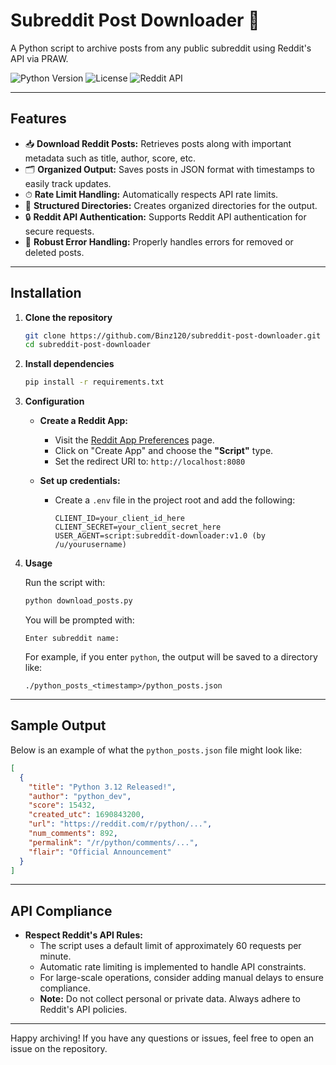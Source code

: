 # Subreddit Post Downloader 🚀

A Python script to archive posts from any public subreddit using Reddit's API via PRAW.

![Python Version](https://img.shields.io/badge/python-3.8%2B-blue)
![License](https://img.shields.io/badge/license-MIT-green)
![Reddit API](https://img.shields.io/badge/Reddit_API-TOS_compliant-orange)

---

## Features

- 📥 **Download Reddit Posts:** Retrieves posts along with important metadata such as title, author, score, etc.
- 🗂 **Organized Output:** Saves posts in JSON format with timestamps to easily track updates.
- ⏱ **Rate Limit Handling:** Automatically respects API rate limits.
- 📂 **Structured Directories:** Creates organized directories for the output.
- 🔒 **Reddit API Authentication:** Supports Reddit API authentication for secure requests.
- 🚫 **Robust Error Handling:** Properly handles errors for removed or deleted posts.

---

## Installation

1. **Clone the repository**

   ```bash
   git clone https://github.com/Binz120/subreddit-post-downloader.git
   cd subreddit-post-downloader
   ```

2. **Install dependencies**

   ```bash
   pip install -r requirements.txt
   ```

3. **Configuration**

   - **Create a Reddit App:**
     - Visit the [Reddit App Preferences](https://www.reddit.com/prefs/apps) page.
     - Click on "Create App" and choose the **"Script"** type.
     - Set the redirect URI to: `http://localhost:8080`

   - **Set up credentials:**
     - Create a `.env` file in the project root and add the following:

       ```env
       CLIENT_ID=your_client_id_here
       CLIENT_SECRET=your_client_secret_here
       USER_AGENT=script:subreddit-downloader:v1.0 (by /u/yourusername)
       ```

4. **Usage**

   Run the script with:

   ```bash
   python download_posts.py
   ```

   You will be prompted with:

   ```
   Enter subreddit name:
   ```

   For example, if you enter `python`, the output will be saved to a directory like:

   ```
   ./python_posts_<timestamp>/python_posts.json
   ```

---

## Sample Output

Below is an example of what the `python_posts.json` file might look like:

```json
[
  {
    "title": "Python 3.12 Released!",
    "author": "python_dev",
    "score": 15432,
    "created_utc": 1690843200,
    "url": "https://reddit.com/r/python/...",
    "num_comments": 892,
    "permalink": "/r/python/comments/...",
    "flair": "Official Announcement"
  }
]
```

---

## API Compliance

- **Respect Reddit's API Rules:**
  - The script uses a default limit of approximately 60 requests per minute.
  - Automatic rate limiting is implemented to handle API constraints.
  - For large-scale operations, consider adding manual delays to ensure compliance.
  - **Note:** Do not collect personal or private data. Always adhere to Reddit's API policies.

---

Happy archiving! If you have any questions or issues, feel free to open an issue on the repository.
